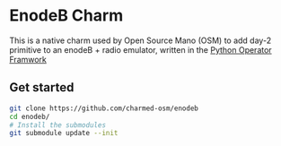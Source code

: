 # EnodeB Charm

This is a native charm used by Open Source Mano (OSM) to add day-2 primitive to an enodeB + radio emulator, written in the [Python Operator Framwork](https://github.com/canonical/operator)

## Get started

```bash
git clone https://github.com/charmed-osm/enodeb
cd enodeb/
# Install the submodules
git submodule update --init
```
